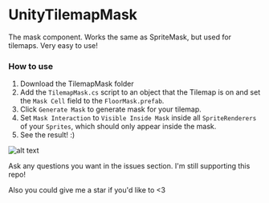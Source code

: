 # UnityTilemapMask
The mask component. Works the same as SpriteMask, but used for tilemaps. Very easy to use!

### How to use

1. Download the TilemapMask folder
2. Add the `TilemapMask.cs` script to an object that the Tilemap is on and set the `Mask Cell` field to the `FloorMask.prefab`.
3. Click `Generate Mask` to generate mask for your tilemap.
4. Set `Mask Interaction` to `Visible Inside Mask` inside all `SpriteRenderers` of your `Sprites`, which should only appear inside the mask.
5. See the result! :)

![alt text](https://github.com/JustAnCore/UnityTilemapMask/blob/main/scr.png?raw=true)

Ask any questions you want in the issues section. I'm still supporting this repo!

Also you could give me a star if you'd like to <3

